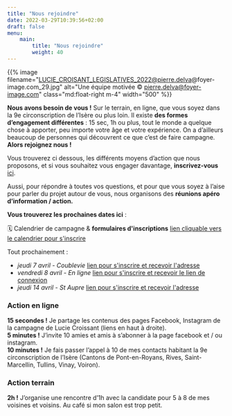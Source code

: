 ```yaml
---
title: "Nous rejoindre"
date: 2022-03-29T10:39:56+02:00
draft: false
menu:
    main:
        title: "Nous rejoindre"
        weight: 40
---
```


{{% image filename="LUCIE_CROISANT_LEGISLATIVES_2022@pierre.delva@foyer-image.com_29.jpg" alt="Une équipe motivée &copy; pierre.delva@foyer-image.com" class="md:float-right m-4" width="500" %}}

__Nous avons besoin de vous !__ Sur le terrain, en ligne, que vous soyez dans la 9e circonscription de l’Isère ou plus loin.
Il existe __des formes d’engagement différentes__ : 15 sec, 1h ou plus, tout le monde a quelque chose à apporter, peu importe votre âge et votre expérience. On a d’ailleurs beaucoup de personnes qui découvrent ce que c’est de faire campagne. __Alors rejoignez nous !__

Vous trouverez ci dessous, les différents moyens d’action que nous proposons, et si vous souhaitez vous engager davantage, __inscrivez-vous__ [ici](/index.html#signer).

Aussi, pour répondre à toutes vos questions, et pour que vous soyez à l’aise pour parler du projet autour de vous, nous organisons des __réunions apéro d’information / action.__   

__Vous trouverez les prochaines dates ici__ :

🗓️ Calendrier de campagne & **formulaires d'inscriptions** [lien cliquable vers le calendrier pour s'inscrire](https://luciecroissantlegislatives.nationbuilder.com/calendrier_campagne) 

Tout prochainement :

- _jeudi 7 avril - Coublevie_ [lien pour s'inscrire et recevoir l'adresse](https://luciecroissantlegislatives.nationbuilder.com/accueil_jeudi_7_avril?utm_source=luciecroissantlegislatives&utm_medium=website&utm_campaign=page_nous-rejoindre)
- _vendredi 8 avril - En ligne_ [lien pour s'inscrire et recevoir le lien de connexion](https://luciecroissantlegislatives.nationbuilder.com/visio_8_avril_20220408)
- _jeudi 14 avril - St Aupre_ [lien pour s'inscrire et recevoir l'adresse](https://luciecroissantlegislatives.nationbuilder.com/accueil_14_avril_st_aupre?utm_source=luciecroissantlegislatives&utm_medium=website&utm_campaign=page_nous-rejoindre)



### Action en ligne

__15 secondes !__ Je partage les contenus des pages Facebook, Instagram de la campagne de Lucie Croissant (liens en haut à droite).   
__5 minutes !__ J’invite 10 amies et amis à s’abonner à la page facebook et / ou instagram.  
__10 minutes !__ Je fais passer l’appel à 10 de mes contacts habitant la 9e circonscription de l’Isère (Cantons de Pont-en-Royans, Rives, Saint-Marcellin, Tullins, Vinay, Voiron).</p>

### Action terrain

__2h !__ J’organise une rencontre d’1h avec la candidate pour 5 à 8 de mes voisines et voisins. Au café si mon salon est trop petit.

